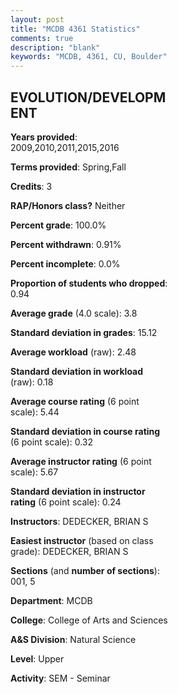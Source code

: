 ```yaml
---
layout: post
title: "MCDB 4361 Statistics"
comments: true
description: "blank"
keywords: "MCDB, 4361, CU, Boulder"
--- 
```

<head>
<script src="https://ajax.googleapis.com/ajax/libs/jquery/2.1.3/jquery.min.js"></script>
<script src="https://dl.dropboxusercontent.com/s/pc42nxpaw1ea4o9/highcharts.js?dl=0"></script>
<!-- <script src="../assets/js/highcharts.js"></script> -->
<style type="text/css">@font-face {
	font-family: "Bebas Neue";
	src: url(https://www.filehosting.org/file/details/544349/BebasNeue%20Regular.otf) format("opentype");
	}
	h1.Bebas { 
		font-family: "Bebas Neue", Verdana, Tahoma;
	}
</style>
</head>
<body>
	<div id="container" style="float: right; width: 45%; height: 88%; margin-left: 2.5%; margin-right: 2.5%;"></div>
	<script language="JavaScript">
		$(document).ready(function() {
		var chart = {type: 'column'};
		var title = {text: 'Grade Distribution'};
		var xAxis = {categories: ['A','B','C','D','F'],crosshair: true};
		var yAxis = {min: 0,title: {text: 'Percentage'}};
		var tooltip = {headerFormat: '<center><b><span style="font-size:20px">{point.key}</span></b></center>',
		               pointFormat: '<td style="padding:0"><b>{point.y:.1f}%</b></td>',
		               footerFormat: '</table>',shared: true,useHTML: true};
		var plotOptions = {column: {pointPadding: 0.0,borderWidth: 0}};  
		var credits = {enabled: false};var series= [{name: 'Percent',data: [92.38,4.76,0.95,0.0,1.9,]}];
		var json = {};
		json.chart = chart;
		json.title = title;
		json.tooltip = tooltip;
		json.xAxis = xAxis;
		json.yAxis = yAxis;  
		json.series = series;
		json.plotOptions = plotOptions;  
		json.credits = credits;
		$('#container').highcharts(json);
	});
	</script>
</body>
			   
## EVOLUTION/DEVELOPMENT

**Years provided**: 2009,2010,2011,2015,2016

**Terms provided**: Spring,Fall

**Credits**: 3

**RAP/Honors class?** Neither

**Percent grade**: 100.0%

**Percent withdrawn**: 0.91%

**Percent incomplete**: 0.0%

**Proportion of students who dropped**: 0.94

**Average grade** (4.0 scale): 3.8

**Standard deviation in grades**: 15.12

**Average workload** (raw): 2.48

**Standard deviation in workload** (raw): 0.18

**Average course rating** (6 point scale): 5.44

**Standard deviation in course rating** (6 point scale): 0.32

**Average instructor rating** (6 point scale): 5.67

**Standard deviation in instructor rating** (6 point scale): 0.24

**Instructors**: DEDECKER, BRIAN S

**Easiest instructor** (based on class grade): DEDECKER, BRIAN S

**Sections** (and **number of sections**): 001, 5

**Department**: MCDB

**College**: College of Arts and Sciences

**A&S Division**: Natural Science

**Level**: Upper

**Activity**: SEM - Seminar